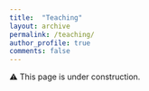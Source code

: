 ```yaml
---
title:  "Teaching"
layout: archive
permalink: /teaching/
author_profile: true
comments: false
---
```


:warning: This page is under construction.

